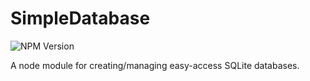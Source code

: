 # SimpleDatabase

![NPM Version](https://img.shields.io/badge/dynamic/json?url=https%3A%2F%2Fraw.githubusercontent.com%2Fgavinhsmith%2FSimpleDatabase%2Frefs%2Fheads%2Fmain%2Fpackage.json&query=version&style=flat-square&label=NPM%20Version&color=e475d5)

A node module for creating/managing easy-access SQLite databases.
